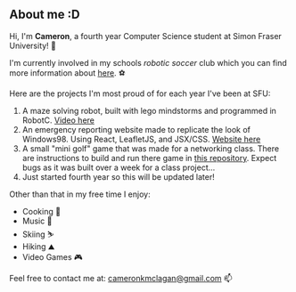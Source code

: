 ## About me :D

<!--
**camblsoup/camblsoup** is a ✨ _special_ ✨ repository because its `README.md` (this file) appears on your GitHub profile.

Here are some ideas to get you started:

- 🔭 I’m currently working on ...
- 🌱 I’m currently learning ...
- 👯 I’m looking to collaborate on ...
- 🤔 I’m looking for help with ...
- 💬 Ask me about ...
- 📫 How to reach me: ...
- 😄 Pronouns: ...
- ⚡ Fun fact: ...
-->

Hi, I'm **Cameron**, a fourth year Computer Science student at Simon Fraser University! 🦝

I'm currently involved in my schools *robotic soccer* club which you can find more information about [here](https://gitlab.com/sfurs/software). ⚽

Here are the projects I'm most proud of for each year I've been at SFU:
1. A maze solving robot, built with lego mindstorms and programmed in RobotC. [Video here](https://www.youtube.com/watch?v=N7ReQ-L2cR8)
2. An emergency reporting website made to replicate the look of Windows98. Using React, LeafletJS, and JSX/CSS. [Website here](https://camblsoup.github.io/CMPT272Proj/)
3. A small "mini golf" game that was made for a networking class. There are instructions to build and run there game in [this repository](https://github.com/camblsoup/MiniatureGolf). Expect bugs as it was built over a week for a class project...
4. Just started fourth year so this will be updated later!

Other than that in my free time I enjoy:
- Cooking 🍳
- Music 🎵
- Skiing ⛷️
- Hiking ⛰️
- Video Games 🎮

Feel free to contact me at: [cameronkmclagan@gmail.com](mailto:cameronkmclagan@gmail.com) 📫
